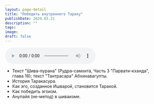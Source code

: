 ```yaml
---
layout: page-detail
title: "Победить внутреннего Тараку"
publishDate: 2024.03.21
description: ""
tags:
image:
draft: false
---
```


<audio title="2024.03.21 - Победить внутреннего Тараку.mp3" src="/upload/iblock/673/990mpoyldkwd7fptintb8txyhjuaf4t2.mp3" controls=""></audio>

* Текст "Шива-пурана" (Рудра-самхита, Часть 3 "Парвати-кханда", глава 16); текст "Тантрасара" Абхинавагупты.
* История Таракасура.
* Как эго, созданное Ишварой, становится Таракой.
* Как победить эгоизм.
* Анупайя (не-метод) в шиваизме.

  
